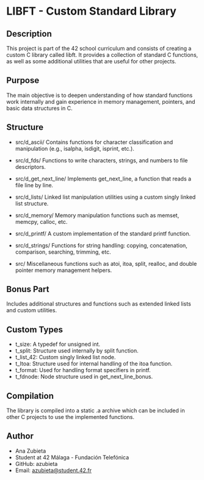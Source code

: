# LIBFT - Custom Standard Library

## Description
This project is part of the 42 school curriculum and consists of creating a custom C library called libft. It provides a collection of standard C functions, as well as some additional utilities that are useful for other projects.

## Purpose
The main objective is to deepen understanding of how standard functions work internally and gain experience in memory management, pointers, and basic data structures in C.

## Structure

- src/d_ascii/
Contains functions for character classification and manipulation (e.g., isalpha, isdigit, isprint, etc.).

- src/d_fds/
Functions to write characters, strings, and numbers to file descriptors.

- src/d_get_next_line/
Implements get_next_line, a function that reads a file line by line.

- src/d_lists/
Linked list manipulation utilities using a custom singly linked list structure.

- src/d_memory/
Memory manipulation functions such as memset, memcpy, calloc, etc.

- src/d_printf/
A custom implementation of the standard printf function.

- src/d_strings/
Functions for string handling: copying, concatenation, comparison, searching, trimming, etc.

- src/
Miscellaneous functions such as atoi, itoa, split, realloc, and double pointer memory management helpers.

## Bonus Part
Includes additional structures and functions such as extended linked lists and custom utilities.

## Custom Types

- t_size: A typedef for unsigned int.
- t_split: Structure used internally by split function.
- t_list_42: Custom singly linked list node.
- t_Itoa: Structure used for internal handling of the itoa function.
- t_format: Used for handling format specifiers in printf.
- t_fdnode: Node structure used in get_next_line_bonus.

## Compilation

The library is compiled into a static .a archive which can be included in other C projects to use the implemented functions.

## Author

- Ana Zubieta
- Student at 42 Málaga - Fundación Telefónica
- GitHub: azubieta
- Email: azubieta@student.42.fr
